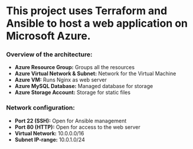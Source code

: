 # This project uses Terraform and Ansible to host a web application on Microsoft Azure.

### Overview of the architecture:
- **Azure Resource Group:** Groups all the resources
- **Azure Virtual Network & Subnet:** Network for the Virtual Machine
- **Azure VM:** Runs Nginx as web server
- **Azure MySQL Database:** Managed database for storage
- **Azure Storage Account:** Storage for static files

### Network configuration:
- **Port 22 (SSH):** Open for Ansible management
- **Port 80 (HTTP):** Open for access to the web server
- **Virtual Network:** 10.0.0.0/16
- **Subnet IP-range:** 10.0.1.0/24
